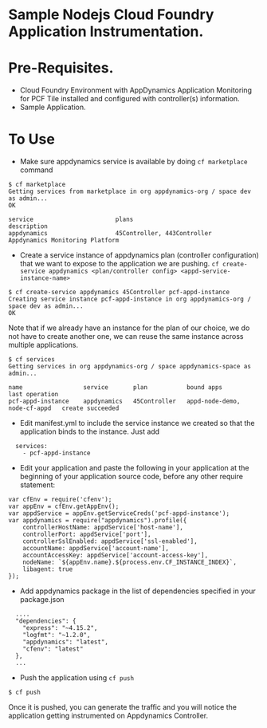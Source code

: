Sample Nodejs Cloud Foundry Application Instrumentation.
================================================================================

Pre-Requisites.
================================================================================

- Cloud Foundry Environment with AppDynamics Application Monitoring for PCF  Tile installed and configured with controller(s) information.
- Sample Application. 


To Use
================================================================================

- Make sure appdynamics service is available by doing `cf marketplace` command 

```
$ cf marketplace
Getting services from marketplace in org appdynamics-org / space dev as admin...
OK

service                       plans                                           description
appdynamics                   45Controller, 443Controller                 Appdynamics Monitoring Platform
```

- Create a service instance of appdynamics plan (controller configuration) that we want to expose to the application we are pushing. `cf create-service appdynamics <plan/controller config> <appd-service-instance-name>`

```
$ cf create-service appdynamics 45Controller pcf-appd-instance
Creating service instance pcf-appd-instance in org appdynamics-org / space dev as admin...
OK
```

Note that if we already have an instance for the plan of our choice, we do not have to create another one, we can reuse the same instance across multiple applications. 

```
$ cf services
Getting services in org appdynamics-org / space appdynamics-space as admin...

name                 service       plan           bound apps                     last operation
pcf-appd-instance    appdynamics   45Controller   appd-node-demo, node-cf-appd   create succeeded
```


- Edit manifest.yml to include the service instance we created so that the application binds to the instance. 
Just add

```
  services:
    - pcf-appd-instance
```

- Edit your application and  paste the following in your application at the beginning of your application source code, before any other require statement:


```
var cfEnv = require('cfenv');
var appEnv = cfEnv.getAppEnv();
var appdService = appEnv.getServiceCreds('pcf-appd-instance');
var appdynamics = require("appdynamics").profile({
    controllerHostName: appdService['host-name'],
    controllerPort: appdService['port'],
    controllerSslEnabled: appdService['ssl-enabled'],
    accountName: appdService['account-name'],
    accountAccessKey: appdService['account-access-key'],
    nodeName: `${appEnv.name}.${process.env.CF_INSTANCE_INDEX}`,
    libagent: true
});
```

- Add appdynamics package in the list of dependencies specified in your package.json

```
  ....
  "dependencies": {
    "express": "~4.15.2",
    "logfmt": "~1.2.0",
    "appdynamics": "latest",
    "cfenv": "latest"
  },
  ...
```

- Push the application using `cf push`

```
$ cf push 
```

Once it is pushed, you can generate the traffic and you will notice the application getting instrumented on Appdynamics Controller.  
